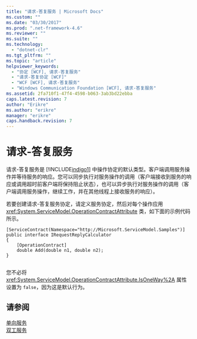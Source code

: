 ```yaml
---
title: "请求-答复服务 | Microsoft Docs"
ms.custom: ""
ms.date: "03/30/2017"
ms.prod: ".net-framework-4.6"
ms.reviewer: ""
ms.suite: ""
ms.technology: 
  - "dotnet-clr"
ms.tgt_pltfrm: ""
ms.topic: "article"
helpviewer_keywords: 
  - "协定 [WCF], 请求-答复服务"
  - "请求-答复协定 [WCF]"
  - "WCF [WCF], 请求-答复服务"
  - "Windows Communication Foundation [WCF], 请求-答复服务"
ms.assetid: 2fa710f1-47f4-4598-b063-3ab3bd22ebba
caps.latest.revision: 7
author: "Erikre"
ms.author: "erikre"
manager: "erikre"
caps.handback.revision: 7
---
```

# 请求-答复服务
请求\-答复服务是 [!INCLUDE[indigo1](../../../../includes/indigo1-md.md)] 中操作协定的默认类型。客户端调用服务操作并等待服务的响应。您可以同步执行对服务操作的调用（客户端接收到服务的响应或调用超时前客户端将保持阻止状态），也可以异步执行对服务操作的调用（客户端调用服务操作，继续工作，并在其他线程上接收服务的响应）。  
  
 若要创建请求\-答复服务协定，请定义服务协定，然后对每个操作应用 <xref:System.ServiceModel.OperationContractAttribute> 类，如下面的示例代码所示。  
  
```  
[ServiceContract(Namespace="http://Microsoft.ServiceModel.Samples")]  
public interface IRequestReplyCalculator  
{  
    [OperationContract]  
    double Add(double n1, double n2);  
}  
  
```  
  
 您不必将 <xref:System.ServiceModel.OperationContractAttribute.IsOneWay%2A> 属性设置为 `false`，因为这是默认行为。  
  
## 请参阅  
 [单向服务](../../../../docs/framework/wcf/feature-details/one-way-services.md)   
 [双工服务](../../../../docs/framework/wcf/feature-details/duplex-services.md)